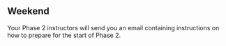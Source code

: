 ## Weekend

Your Phase 2 instructors will send you an email containing instructions on how to prepare for the start of Phase 2.
